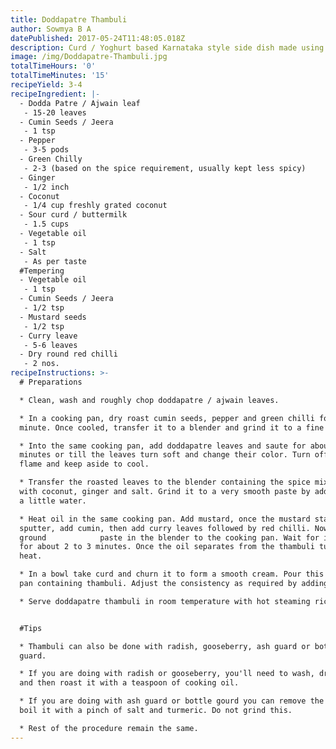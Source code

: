 ```yaml
---
title: Doddapatre Thambuli
author: Sowmya B A
datePublished: 2017-05-24T11:48:05.018Z
description: Curd / Yoghurt based Karnataka style side dish made using doddapatre leaf
image: /img/Doddapatre-Thambuli.jpg
totalTimeHours: '0'
totalTimeMinutes: '15'
recipeYield: 3-4
recipeIngredient: |-
  - Dodda Patre / Ajwain leaf
   - 15-20 leaves
  - Cumin Seeds / Jeera
   - 1 tsp
  - Pepper
   - 3-5 pods
  - Green Chilly
   - 2-3 (based on the spice requirement, usually kept less spicy)
  - Ginger
   - 1/2 inch
  - Coconut
   - 1/4 cup freshly grated coconut
  - Sour curd / buttermilk
   - 1.5 cups
  - Vegetable oil
   - 1 tsp
  - Salt
   - As per taste
  #Tempering
  - Vegetable oil
   - 1 tsp
  - Cumin Seeds / Jeera
   - 1/2 tsp
  - Mustard seeds
   - 1/2 tsp
  - Curry leave
   - 5-6 leaves
  - Dry round red chilli
   - 2 nos.
recipeInstructions: >-
  # Preparations

  * Clean, wash and roughly chop doddapatre / ajwain leaves.

  * In a cooking pan, dry roast cumin seeds, pepper and green chilli for a
  minute. Once cooled, transfer it to a blender and grind it to a fine powder.

  * Into the same cooking pan, add doddapatre leaves and saute for about 2-3
  minutes or till the leaves turn soft and change their color. Turn off the
  flame and keep aside to cool. 

  * Transfer the roasted leaves to the blender containing the spice mix along
  with coconut, ginger and salt. Grind it to a very smooth paste by adding just
  a little water.

  * Heat oil in the same cooking pan. Add mustard, once the mustard starts to
  sputter, add cumin, then add curry leaves followed by red chilli. Now add the
  ground            paste in the blender to the cooking pan. Wait for it to cook
  for about 2 to 3 minutes. Once the oil separates from the thambuli turn of the
  heat. 

  * In a bowl take curd and churn it to form a smooth cream. Pour this into the
  pan containing thambuli. Adjust the consistency as required by adding water.

  * Serve doddapatre thambuli in room temperature with hot steaming rice.


  #Tips

  * Thambuli can also be done with radish, gooseberry, ash guard or bottle
  guard.

  * If you are doing with radish or gooseberry, you'll need to wash, dry, grate
  and then roast it with a teaspoon of cooking oil.

  * If you are doing with ash guard or bottle gourd you can remove the peal and
  boil it with a pinch of salt and turmeric. Do not grind this.

  * Rest of the procedure remain the same.
---
```









